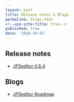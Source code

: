 ```yaml
---
layout: post
title: Release notes & Blogs
permalink: blogs.html
<!--use-site-title: true-->
published: true
date: '2018-10-02'
---
```


## Release notes

* [JPSeditor 0.8.4](https://JuPedSim/jpseditor/releases)

## Blogs

* [JPSeditor Roadmap](/jpseditor/2018-09-02-JPSeditor_Roadmap.html)